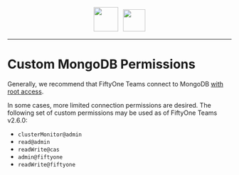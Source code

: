 <!-- markdownlint-disable no-inline-html line-length no-alt-text -->
<!-- markdownlint-disable-next-line first-line-heading -->
<div align="center">
<p align="center">

<img src="https://user-images.githubusercontent.com/25985824/106288517-2422e000-6216-11eb-871d-26ad2e7b1e59.png" height="55px"> &nbsp;
<img src="https://user-images.githubusercontent.com/25985824/106288518-24bb7680-6216-11eb-8f10-60052c519586.png" height="50px">

</p>
</div>
<!-- markdownlint-enable no-inline-html line-length no-alt-text -->

---

# Custom MongoDB Permissions

Generally, we recommend that FiftyOne Teams connect to MongoDB [with root access][1].

[1]: https://docs.voxel51.com/user_guide/config.html?highlight=mongodb%20uri#configuring-a-mongodb-connection

In some cases, more limited connection permissions are desired. The following
set of custom permissions may be used as of FiftyOne Teams v2.6.0:

* `clusterMonitor@admin`
* `read@admin`
* `readWrite@cas`
* `admin@fiftyone`
* `readWrite@fiftyone`
